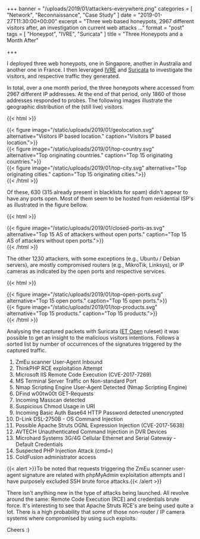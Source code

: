 +++
banner = "/uploads/2019/01/attackers-everywhere.png"
categories = [ "Network", "Reconnaissance", "Case Study" ]
date = "2019-01-27T11:30:00+00:00"
excerpt = "Three web based honeypots, 2967 different visitors after, an investigation on current web attacks ..."
format = "post"
tags = [ "Honeypot", "IVRE", "Suricata" ]
title = "Three Honeypots and a Month After"

+++

I deployed three web honeypots, one in Singapore, another in Australia and another one in France. I then leveraged [IVRE][1] and [Suricata][2] to investigate the visitors, and respective traffic they generated.

<!--more-->

In total, over a one month period, the three honeypots where accessed from 2967 different IP addresses. At the end of that period, only 1860 of those addresses responded to probes. The following images illustrate the geographic distribution of the (still live) visitors.

{{< html >}}
<div class="row">
  <div class="col-md-12 col-sm-12">
  {{< figure image="/static/uploads/2019/01/geolocation.svg" alternative="Visitors IP based location." caption="Visitors IP based location.">}}
  </div>
</div>
<div class="row">
  <div class="col-md-6 col-sm-12">
  {{< figure image="/static/uploads/2019/01/top-country.svg" alternative="Top originating countries." caption="Top 15 originating countries.">}}
  </div>
  <div class="col-md-6 col-sm-12">
  {{< figure image="/static/uploads/2019/01/top-city.svg" alternative="Top originating cities." caption="Top 15 originating cities.">}}
  </div>
</div>
{{< /html >}}

Of these, 630 (315 already present in blacklists for spam) didn't appear to have any ports open. Most of them seem to be hosted from residential ISP's as illustrated in the figure bellow.

{{< html >}}
<div class="row justify-content-center">
  <div class="col-md-8 col-sm-6">
  {{< figure image="/static/uploads/2019/01/closed-ports-as.svg" alternative="Top 15 AS of attackers without open ports." caption="Top 15 AS of attackers without open ports.">}}
  </div>
</div>
{{< /html >}}

The other 1230 attackers, with some exceptions (e.g., Ubuntu / Debian servers), are mostly compromised routers (e.g., MikroTik, Linksys), or IP cameras as indicated by the open ports and respective services.

{{< html >}}
<div class="row">
  <div class="col-md-6 col-sm-12">
  {{< figure image="/static/uploads/2019/01/top-open-ports.svg" alternative="Top 15 open ports." caption="Top 15 open ports.">}}
  </div>
  <div class="col-md-6 col-sm-12">
  {{< figure image="/static/uploads/2019/01/top-products.svg" alternative="Top 15 products." caption="Top 15 products.">}}
  </div>
</div>
{{< /html >}}

Analysing the captured packets with Suricata ([ET Open][3] ruleset) it was possible to get an insight to the malicious visitors intentions. Follows a sorted list by number of occurrences of the signatures triggered by the captured traffic.

1. ZmEu scanner User-Agent Inbound
1. ThinkPHP RCE exploitation Attempt
1. Microsoft IIS Remote Code Execution (CVE-2017-7269)
1. MS Terminal Server Traffic on Non-standard Port
1. Nmap Scripting Engine User-Agent Detected (Nmap Scripting Engine)
1. DFind w00tw00t GET-Requests
1. Incoming Masscan detected
1. Suspicious Chmod Usage in URI
1. Incoming Basic Auth Base64 HTTP Password detected unencrypted
1. D-Link DSL-2750B - OS Command Injection
1. Possible Apache Struts OGNL Expression Injection (CVE-2017-5638)
1. AVTECH Unauthenticated Command Injection in DVR Devices
1. Microhard Systems 3G/4G Cellular Ethernet and Serial Gateway - Default Credentials
1. Suspected PHP Injection Attack (cmd=)
1. ColdFusion administrator access

{{< alert >}}To be noted that requests triggering the ZmEu scanner user-agent signature are related with phpMyAdmin exploitation attempts and I have purposely excluded SSH brute force attacks.{{< /alert >}}

There isn't anything new in the type of attacks being launched. All revolve around the same: Remote Code Execution (RCE) and credentials brute force. It's interesting to see that Apache Struts RCE's are being used quite a lot. There is a high probability that some of those non-router / IP camera systems where compromised by using such exploits.

Cheers :)

[1]: https://github.com/cea-sec/ivre "IVRE GitHub Project"
[2]: https://github.com/OISF/suricata "Suricata GitHub Project"
[3]: https://rules.emergingthreats.net "EmergingThreats Rules Repository"
